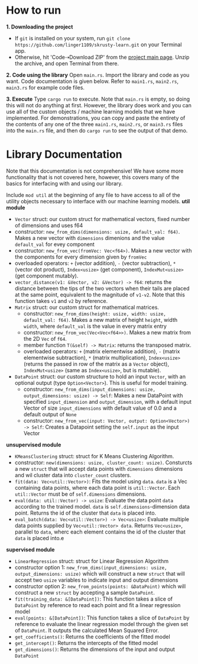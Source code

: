 # How to run
**1. Downloading the project**
* If `git` is installed on your system, run `git clone https://github.com/linger1109/skrusty-learn.git` on your Terminal app.
* Otherwise, hit 'Code⇢Download ZIP' from the [project main page](https://github.com/linger1109/skrusty-learn). Unzip the archive, and open Terminal from there.

**2. Code using the library**
Open `main.rs`. Import the library and code as you want. Code documentation is given below. Refer to `main1.rs`, `main2.rs`, `main3.rs` for example code files.

**3. Execute**
Type `cargo run` to execute. Note that `main.rs` is empty, so doing this will not do anything at first. However, the library does work and you can use all of the custom objects / machine learning models that we have implemented. For demonstrations, you can copy and paste the entirety of the contents of any one of the three `main1.rs`, `main2.rs`, or `main3.rs` files into the `main.rs` file, and then do `cargo run` to see the output of that demo.

# Library Documentation
Note that this documentation is not comprehensive! We have some more functionality that is not covered here, however, this covers many of the basics for interfacing with and using our library.

Include `mod util` at the beginning of any file to have access to all of the utility objects necessary to interface with our machine learning models.
**util module**
* `Vector` struct: our custom struct for mathematical vectors, fixed number of dimensions and uses f64
 * constructor: `new_from_dims(dimensions: usize, default_val: f64)`. Makes a new vector with `dimensions` dimenions and the value `default_val` for evey component
 * constructor: `new_from_vec(fromVec: Vec<f64>)`. Makes a new vector with the components for every dimension given by `fromVec`
 * overloaded operators: `+` (vector addition), `-` (vector subtraction), `*` (vector dot product), `Index<usize>` (get component), `IndexMut<usize>` (get component mutably).
* `vector_distance(v1: &Vector, v2: &Vector) -> f64`: returns the distance between the tips of the two vectors when their tails are placed at the same point, equivalent to the magnitude of `v1-v2`. Note that this function takes `v1` and `v2` by reference.
* `Matrix` struct: our custom struct for mathematical matrices.
    * constructor: `new_from_dims(height: usize, width: usize, default_val: f64)`. Makes a new matrix of height `height`, width `width`, where `default_val` is the value in every matrix entry
    * constructor: `new_from_vec(Vec<Vec<f64>>)`. Makes a new matrix from the 2D `Vec` of `f64`.
    * member function `T(&self) -> Matrix`: returns the transposed matrix.
    * overloaded operators: `+` (matrix elementwise addition), `-` (matrix elementwise subtraction), `*` (matrix multiplication), `Index<usize>` (returns the passed in row of the matrix as a `Vector` object), `IndexMut<usize>` (same as `Index<usize>`, but is mutable).
* `DataPoint` struct: our custom structure to hold an input `Vector`, with an optional output (type `Option<Vector>`). This is useful for model training.
    * constructor: `new_from_dims(input_dimensions: usize, output_dimensions: usize) -> Self`: Makes a new DataPoint with specified `input_dimension` and `output_dimension`, with a default input Vector of size `input_dimensions` with default value of 0.0 and a default output of `None`
    *  constructor: `new_from_vec(input: Vector, output: Option<Vector>) -> Self`: Creates a Datapoint setting the `self.input` as the input Vector
    
**unsupervised module**
* `KMeansClustering` struct: struct for K Means Clustering Algorithm.
 * constructor: `new(dimensions: usize, cluster_count: usize)`. Consturcts a new `struct` that will accept data points with `dimensions` dimensions and wil cluster data into `cluster_count` clusters.
 * `fit(data: Vec<util::Vector>)`: Fits the model using `data`. `data` is a Vec containing data points, where each data point is `util::Vector`. Each `util::Vector` must be of `self.dimensions` dimensions.
 * `eval(data: util::Vector) -> usize`: Evaluate the data point `data` according to the trained model. `data` is `self.dimensions`-dimension data point. Returns the id of the cluster that `data` is placed into.
 * `eval_batch(data: Vec<util::Vector>) -> Vec<usize>`: Evaluate multiple data points supplied by `Vec<util::Vector> data`. Returns `Vec<usize>`, parallel to `data`, wherc each element contains the id of the cluster that `data` is placed into.e
 
 **supervised module**
* `LinearRegression` struct: struct for Linear Regression Algorithm
 * constructor option 1: `new_from_dims(input_dimensions: usize, output_dimensions: usize)` which will construct a new `struct` that will accept two `usize` variables to indicate input and output dimensions 
 * constructor option 2: `new_from_points(points: &DataPoint)` which will construct a new `struct` by accepting a sample `DataPoint`.
 * `fit(training_data: &[DataPoint])`: This function takes a slice of `DataPoint` by reference to read each point and fit a linear regression model
 * `eval(points: &[DataPoint])`: This function takes a slice of `DataPoint` by reference to evaluate the linear regression model through the given set of `DataPoint`. It outputs the calculated Mean Squared Error.
 * `get_coefficients()`: Returns the coefficients of the fitted model
 * `get_intercept()`: Returns the intercepts of the fitted model
 * `get_dimensions()`: Returns the dimensions of the input and output `DataPoint`
